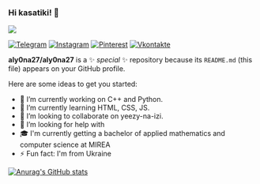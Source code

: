 ### Hi kasatiki! 👋 
![](https://komarev.com/ghpvc/?username=aly0na27)

[![Telegram](https://img.shields.io/badge/Telegram-2CA5E0?style=for-the-badge&logo=telegram&logoColor=white)](https://t.me/aly0na27)
[![Instagram](https://img.shields.io/badge/Instagram-%23E4405F.svg?style=for-the-badge&logo=Instagram&logoColor=white)](https://www.instagram.com/_aly0na___)
[![Pinterest](https://img.shields.io/badge/Pinterest-%23E60023.svg?style=for-the-badge&logo=Pinterest&logoColor=white)](https://ru.pinterest.com/alenakravchenko1910)
[![Vkontakte](https://img.shields.io/badge/VK-3399FF?style=for-the-badge&logo=Vk&logoColor=white)](https://vk.com/lelya45)

**aly0na27/aly0na27** is a ✨ _special_ ✨ repository because its `README.md` (this file) appears on your GitHub profile.

Here are some ideas to get you started:

- 🔭 I’m currently working on С++ and Python.
- 🌱 I’m currently learning HTML, CSS, JS.
- 👯 I’m looking to collaborate on yeezy-na-izi.
- 🤔 I’m looking for help with 
- 🎓 I'm currently getting a bachelor of applied mathematics and computer science at MIREA
- ⚡ Fun fact: I'm from Ukraine 

[![Anurag's GitHub stats](https://github-readme-stats.vercel.app/api?username=aly0na27)](https://github.com/anuraghazra/github-readme-stats)
